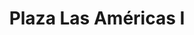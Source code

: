 ---
title: "Plaza Las Américas I"
url: /santo-domingo/plaza-las-americas-i/
shop: Einkaufszentrum
---